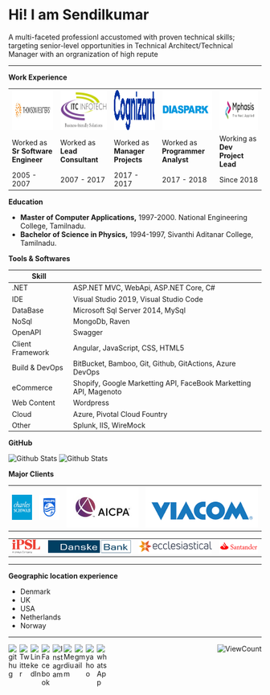 # Hi! I am Sendilkumar #
A multi-faceted professionl accustomed with proven technical skills; targeting senior-level opportunities in Technical Architect/Technical Manager with an orgranization of high repute



-----------------------------------------------------------------------------------------------------------------------------------

__Work Experience__

<div>

<table>
 <tr>
 <td><img  alt="mphasis" src="https://github.com/sendilkumarmv/sendilkumarmv/blob/main/company/tr.jpg" width="150px" height="80px"/></td>
 <td><img  alt="mphasis" src="https://github.com/sendilkumarmv/sendilkumarmv/blob/main/company/itc.png" width="150px" height="80px"/></td>
 <td><img  alt="mphasis" src="https://github.com/sendilkumarmv/sendilkumarmv/blob/main/company/cts.svg" width="150px" height="80px"/></td>
 <td><img  alt="mphasis" src="https://github.com/sendilkumarmv/sendilkumarmv/blob/main/company/dp.png" width="150px" height="80px"/></td>
 <td><img  alt="mphasis" src="https://github.com/sendilkumarmv/sendilkumarmv/blob/main/company/mph.jpg" width="150px" height="80px"/></td>
</tr>
 <tr>
  <td>Worked as <br/><b>Sr Software Engineer</b></td>
  <td>Worked as <br/><b>Lead Consultant</b></td>
  <td>Worked as <br/><b>Manager Projects</b></td>
  <td>Worked as <br/><b>Programmer Analyst</b></td>
  <td>Working as <br/><b>Dev Project Lead</b></td>
 </tr>
 <tr>
  <td>2005 - 2007</td>
  <td>2007 - 2017</td>
  <td>2017 - 2017</td>
  <td>2017 - 2018</td>
  <td>Since 2018</td>
 </tr>
</table>

</div>

__Education__

- __Master of Computer Applications,__ 1997-2000. National Engineering College, Tamilnadu.
- __Bachelor of Science in Physics,__ 1994-1997, Sivanthi Aditanar College, Tamilnadu.

__Tools & Softwares__

| Skill            |                                        |
|------------------|----------------------------------------|
| .NET             | ASP.NET MVC, WebApi, ASP.NET Core, C#  |
| IDE              | Visual Studio 2019, Visual Studio Code |
| DataBase         | Microsoft Sql Server 2014, MySql       |
| NoSql            | MongoDb, Raven                         |
| OpenAPI          | Swagger                                |
| Client Framework | Angular, JavaScript, CSS, HTML5        |
| Build & DevOps   | BitBucket, Bamboo, Git, Github, GitActions, Azure DevOps |
| eCommerce        | Shopify, Google Marketting API, FaceBook Marketting API, Magenoto |
| Web Content      | Wordpress |
| Cloud            | Azure, Pivotal Cloud Fountry |
| Other            | Splunk, IIS, WireMock |

__GitHub__

<div>
 
<img alt="Github Stats" height="150" width="400" src="https://github-readme-stats.vercel.app/api?username=sendilkumarmv&theme=graywhite&show_icons=true&locale=en&layout=compact&include_all_commits=true" />
<img alt="Github Stats" height="150" width="400" src="https://github-readme-stats.vercel.app/api/top-langs?username=sendilkumarmv&theme=graywhite&show_icons=true&locale=en&layout=compact&include_all_commits=true"/>

</div>

__Major Clients__

<div>
 <table style="border:"0px">
  <tr>
   <td><img src="https://github.com/sendilkumarmv/sendilkumarmv/blob/main/clients/schwab.png" width="50px" height="50px" /></td>
   <td><img src="https://github.com/sendilkumarmv/sendilkumarmv/blob/main/clients/philips.png"  width="50px" height="50px" /></td>
   <td><img src="https://github.com/sendilkumarmv/sendilkumarmv/blob/main/clients/aicpa.jpg" /></td>
   <td><img src="https://github.com/sendilkumarmv/sendilkumarmv/blob/main/clients/viacom.png" /></td>
  </tr>
 </table>
<table>
 <tr>
 <td><img src="https://github.com/sendilkumarmv/sendilkumarmv/blob/main/clients/iPSL.png"  /></td>
 <td><img src="https://github.com/sendilkumarmv/sendilkumarmv/blob/main/clients/danskebank.png"  /></td>
 <td><img src="https://github.com/sendilkumarmv/sendilkumarmv/blob/main/clients/ecc.png"  /></td>
 <td><img src="https://github.com/sendilkumarmv/sendilkumarmv/blob/main/clients/santander.png" /></td>
 </tr>
 </table>
</div>

---

 __Geographic location experience__
 
 - Denmark 
 - UK
 - USA
 - Netherlands
 - Norway
 
---

[<img align="left" alt="githug" width="22px" src="https://cdn.jsdelivr.net/npm/simple-icons@3.13.0/icons/github.svg" />](https://github.com/sendilkumarmv)
 
[<img title="Follow me @msendilkumar3 on twitter" align="left" alt="Twitter" width="22px" src="https://cdn.jsdelivr.net/npm/simple-icons@v3/icons/twitter.svg" />](https://twitter.com/msendilkumar3)

[<img align="left" alt="LinkedIn" width="22px" src="https://cdn.jsdelivr.net/npm/simple-icons@v3/icons/linkedin.svg" />](https://linkedin.com/in/sendilkumarmv)
 
[<img align="left" alt="Facebook" width="22px" src="https://cdn.jsdelivr.net/npm/simple-icons@v3/icons/facebook.svg"/>](https://www.facebook.com/profile.php?id=sendilkumar_murugaiah)

[<img title="Follow me sendilkumar_murugaiah on instagram" align="left" alt="Instagram" width="22px" src="https://cdn.jsdelivr.net/npm/simple-icons@v3/icons/instagram.svg" />](https://instagram.com/sendilkumar_murugaiah)

[<img align="left" alt="Medium"   width="22px" src="https://cdn.jsdelivr.net/npm/simple-icons@3.13.0/icons/medium.svg" />](https://medium.com/@sendilkumarmurugaiah)

[<img title="send email sendilkumarmurugaiah@gmail.com" align="left" alt="gmail" width="22px" src="https://cdn.jsdelivr.net/npm/simple-icons@3.13.0/icons/gmail.svg"/>](mailto:sendilkumarmurugaiah@gmail.com)
 
[<img title="send email sendilkumarm@yahoo.com" align="left" alt="yahoo" width="22px" src="https://cdn.jsdelivr.net/npm/simple-icons@3.13.0/icons/yahoo.svg"/>](mailto:sendilkumarm@yahoo.com)

[<img title="Click and QR Scan to whatsapp me" align="left" alt="whatsApp" width="22px" src="https://cdn.jsdelivr.net/npm/simple-icons@3.13.0/icons/whatsapp.svg"/>](https://github.com/sendilkumarmv/sendilkumarmv/blob/main/whatsapp/card.jpeg)
 
</div>


<div align="right">
 
![ViewCount](https://views.whatilearened.today/views/github/sendilkumarmv/sendilkumarmv.svg)
 
</div>
